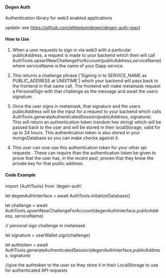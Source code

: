 #### Degen Auth

Authentication library for web3 enabled applications



update: see https://github.com/ethereumdegen/degen-auth-react 



#### How to Use 

1) When a user requests to sign in via web3 with a particular publicAddress, a request is made to your backend which then will call AuthTools.upsertNewChallengeForAccount(publicAddress,serviceName)  where serviceName is the name of your Dapp service.

2. This returns a challenge phrase ['Signing in to SERVICE_NAME as PUBLIC_ADDRESS at UNIXTIME'] which your backend will pass back to the frontend in that same call.  The frontend will make metamask request a PersonalSign with that challenge as the message and await the users signature.

3. Once the user signs in metamask, that signature and the users publicAddress will be the input for a request to your backend which calls AuthTools.generateAuthenticatedSession(publicAddress, signature).   This will return an authentication token (random hex string) which will be passed back to the user and will be stored in their localStorage, valid for up to 24 hours.  This authentication token is also stored in your mongoDatabase so you can make checks against it.  

4. This user can now use this authentication token for your other api requests .  These can require than the authentication token be given to prove that the user has, in the recent past, proven that they know the private key for that public address.   



#### Code Example 



import {AuthTools} from 'degen-auth'


 let degenAuthInterface = await AuthTools.initializeDatabase()

let challenge = await AuthTools.upsertNewChallengeForAccount(degenAuthInterface,publicAddress, serviceName)  

 // personal sign challenge in metamask
 
 let signature = userWallet.sign(challenge) 

let authtoken =  await AuthTools.generateAuthenticatedSession(degenAuthInterface,publicAddress, signature)  


//give the authtoken to the user so they store it in their LocalStorage to use for authenticated API requests 
